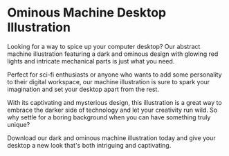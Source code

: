 <!--font:Poppins-->

# Ominous Machine Desktop Illustration

Looking for a way to spice up your computer desktop? Our abstract machine illustration featuring a dark and ominous design with glowing red lights and intricate mechanical parts is just what you need.

Perfect for sci-fi enthusiasts or anyone who wants to add some personality to their digital workspace, our machine illustration is sure to spark your imagination and set your desktop apart from the rest.

With its captivating and mysterious design, this illustration is a great way to embrace the darker side of technology and let your creativity run wild. So why settle for a boring background when you can have something truly unique?

Download our dark and ominous machine illustration today and give your desktop a new look that's both intriguing and captivating.

<!--

Write me markdown content of website with wallpaper:

"A wallpaper featuring an abstract illustration of a dark and ominous machine, with glowing red lights and mechanical parts."

The header of the page should not be copy of the text but rather a real content of the website which is using this wallpaper.


---


# Dark and Mysterious Wallpaper for Your Desktop

Add a touch of intrigue to your computer desktop with our abstract wallpaper featuring a dark and ominous machine. The illustration is sure to catch the eye with its glowing red lights and intricate mechanical parts.

This wallpaper is perfect for those who love all things sci-fi and futuristic. It's also great for anyone who wants to add a little edge to their workspace or home computer setup.

Download our wallpaper today and give your desktop a new look that's both mysterious and captivating.


---


Heading should not include word "wallpaper". The website should not be about the wallpaper itself, wallpaper is just a related background, rewrite whole content.


---


# Embrace the Dark Side with our Abstract Machine Illustration

Looking to add a touch of mystery and intrigue to your computer desktop? Our abstract illustration featuring a dark and ominous machine is just what you need. With glowing red lights and intricate mechanical parts, this illustration is sure to catch the eye and spark the imagination.

Whether you're a sci-fi enthusiast or simply love all things futuristic, our abstract machine illustration is the perfect addition to your workspace or home computer setup. It's a great way to add a little edge and personality to your digital environment.

So why wait? Download our abstract machine illustration today and embrace the dark side in style.


---


Heading is too long, rewrite whole content.


---


# Add Some Mystery to Your Desktop with Our Abstract Machine Illustration

Looking for a way to give your computer desktop a new and intriguing look? Check out our abstract machine illustration featuring a dark and ominous design with glowing red lights and intricate mechanical parts.

This illustration is perfect for anyone who loves sci-fi or futuristic themes, or simply wants to add some personality to their digital workspace. It's a great way to embrace the dark side and spark your creativity.

With its unique and captivating design, our abstract machine illustration is sure to catch the eye and make your desktop stand out. So why settle for a boring background when you can have something truly unique?

Download our abstract machine illustration today and give your desktop a fresh new look that's both mysterious and captivating.


---


Heading is too long, rewrite whole content.


---


# Add Intrigue to Your Desktop with Our Dark and Ominous Machine Illustration

Looking for a way to spice up your computer desktop? Our abstract machine illustration featuring a dark and ominous design with glowing red lights and intricate mechanical parts is just what you need.

Perfect for sci-fi enthusiasts or anyone who wants to add some personality to their digital workspace, our machine illustration is sure to spark your imagination and set your desktop apart from the rest.

With its captivating and mysterious design, this illustration is a great way to embrace the darker side of technology and let your creativity run wild. So why settle for a boring background when you can have something truly unique?

Download our dark and ominous machine illustration today and give your desktop a new look that's both intriguing and captivating.


---


Write me a Google font which is best fitting for the website.

Pick from the list:
- Montserrat
- Poppins
- Alegreya
- Open Sans
- Dancing Script
- Lobster
- Orbitron
- Futura
- Barlow Condensed
- Playfair Display
- IBM Plex Sans
- Great Vibes
- Lato
- Inter
- Roboto
- Raleway
- Exo 2


Write just the font name nothing else.


---


Poppins

-->
